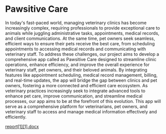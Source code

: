 # Pawsitive Care

In today's fast-paced world, managing veterinary clinics has become increasingly complex, requiring professionals to provide exceptional care to animals while juggling administrative tasks, appointments, medical records, and client communications. At the same time, pet owners seek seamless, efficient ways to ensure their pets receive the best care, from scheduling appointments to accessing medical records and communicating with veterinary staff. To address these challenges, our project aims to develop a comprehensive app called as Pawsitive Care designed to streamline clinic operations, enhance efficiency, and improve the overall experience for veterinary staff, pet owners, and their beloved animals. By integrating features like appointment scheduling, medical record management, billing, and real-time updates, the app will bridge the gap between clinics and pet owners, fostering a more connected and efficient care ecosystem.
As veterinary practices increasingly seek to integrate advanced tools to enhance pet care, improve communication, and streamline medical processes, our app aims to be at the forefront of this evolution. This app will serve as a comprehensive platform for veterinarians, pet owners, and veterinary staff to access and manage medical information effectively and efficiently.



[report[1][1].docx](https://github.com/user-attachments/files/18598735/report.1.1.docx)
